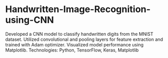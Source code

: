 # Handwritten-Image-Recognition-using-CNN
 Developed a CNN model to classify handwritten digits from the MNIST dataset. Utilized convolutional and pooling layers for feature extraction and trained with Adam optimizer. Visualized model performance using Matplotlib. Technologies: Python, TensorFlow, Keras, Matplotlib
